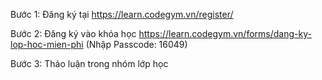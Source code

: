 Bước 1: Đăng ký tại
https://learn.codegym.vn/register/

Bước 2: Đăng ký  vào khóa học
https://learn.codegym.vn/forms/dang-ky-lop-hoc-mien-phi
(Nhập Passcode: 16049)

Bước 3: Thảo luận trong nhóm lớp học
